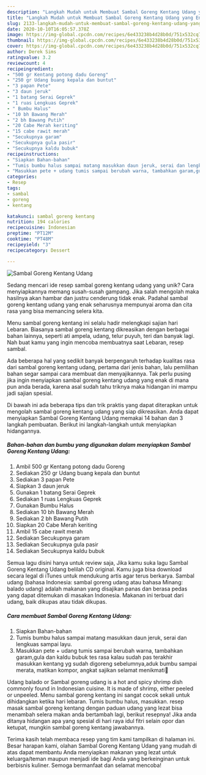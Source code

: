 ```yaml
---
description: "Langkah Mudah untuk Membuat Sambal Goreng Kentang Udang yang Enak"
title: "Langkah Mudah untuk Membuat Sambal Goreng Kentang Udang yang Enak"
slug: 2133-langkah-mudah-untuk-membuat-sambal-goreng-kentang-udang-yang-enak
date: 2020-10-10T16:05:57.378Z
image: https://img-global.cpcdn.com/recipes/6e433238b4d28b0d/751x532cq70/sambal-goreng-kentang-udang-foto-resep-utama.jpg
thumbnail: https://img-global.cpcdn.com/recipes/6e433238b4d28b0d/751x532cq70/sambal-goreng-kentang-udang-foto-resep-utama.jpg
cover: https://img-global.cpcdn.com/recipes/6e433238b4d28b0d/751x532cq70/sambal-goreng-kentang-udang-foto-resep-utama.jpg
author: Derek Sims
ratingvalue: 3.2
reviewcount: 4
recipeingredient:
- "500 gr Kentang potong dadu Goreng"
- "250 gr Udang buang kepala dan buntut"
- "3 papan Pete"
- "3 daun jeruk"
- "1 batang Serai Geprek"
- "1 ruas Lengkuas Geprek"
- " Bumbu Halus"
- "10 bh Bawang Merah"
- "2 bh Bawang Putih"
- "20 Cabe Merah keriting"
- "15 cabe rawit merah"
- "Secukupnya garam"
- "Secukupnya gula pasir"
- "Secukupnya kaldu bubuk"
recipeinstructions:
- "Siapkan Bahan-bahan"
- "Tumis bumbu halus sampai matang masukkan daun jeruk, serai dan lengkuas sampai layu."
- "Masukkan pete + udang tumis sampai berubah warna, tambahkan garam,gula dan kaldu bubuk tes rasa kalau sudah pas terakhir masukkan kentang yg sudah digoreng sebelumnya,aduk bumbu sampai merata, matikan kompor, angkat sajikan selamat menikmati🙏"
categories:
- Resep
tags:
- sambal
- goreng
- kentang

katakunci: sambal goreng kentang 
nutrition: 194 calories
recipecuisine: Indonesian
preptime: "PT12M"
cooktime: "PT48M"
recipeyield: "3"
recipecategory: Dessert

---
```



![Sambal Goreng Kentang Udang](https://img-global.cpcdn.com/recipes/6e433238b4d28b0d/751x532cq70/sambal-goreng-kentang-udang-foto-resep-utama.jpg)

Sedang mencari ide resep sambal goreng kentang udang yang unik? Cara menyiapkannya memang susah-susah gampang. Jika salah mengolah maka hasilnya akan hambar dan justru cenderung tidak enak. Padahal sambal goreng kentang udang yang enak seharusnya mempunyai aroma dan cita rasa yang bisa memancing selera kita.

Menu sambal goreng kentang ini selalu hadir melengkapi sajian hari Lebaran. Biasanya sambal goreng kentang dikreasikan dengan berbagai bahan lainnya, seperti ati ampela, udang, telur puyuh, teri dan banyak lagi. Nah buat kamu yang ingin mencoba membuatnya saat Lebaran, resep sambal.

Ada beberapa hal yang sedikit banyak berpengaruh terhadap kualitas rasa dari sambal goreng kentang udang, pertama dari jenis bahan, lalu pemilihan bahan segar sampai cara membuat dan menyajikannya. Tak perlu pusing jika ingin menyiapkan sambal goreng kentang udang yang enak di mana pun anda berada, karena asal sudah tahu triknya maka hidangan ini mampu jadi sajian spesial.


Di bawah ini ada beberapa tips dan trik praktis yang dapat diterapkan untuk mengolah sambal goreng kentang udang yang siap dikreasikan. Anda dapat menyiapkan Sambal Goreng Kentang Udang memakai 14 bahan dan 3 langkah pembuatan. Berikut ini langkah-langkah untuk menyiapkan hidangannya.

<!--inarticleads1-->

##### Bahan-bahan dan bumbu yang digunakan dalam menyiapkan Sambal Goreng Kentang Udang:

1. Ambil 500 gr Kentang potong dadu Goreng
1. Sediakan 250 gr Udang buang kepala dan buntut
1. Sediakan 3 papan Pete
1. Siapkan 3 daun jeruk
1. Gunakan 1 batang Serai Geprek
1. Sediakan 1 ruas Lengkuas Geprek
1. Gunakan  Bumbu Halus
1. Sediakan 10 bh Bawang Merah
1. Sediakan 2 bh Bawang Putih
1. Siapkan 20 Cabe Merah keriting
1. Ambil 15 cabe rawit merah
1. Sediakan Secukupnya garam
1. Sediakan Secukupnya gula pasir
1. Sediakan Secukupnya kaldu bubuk


Semua lagu disini hanya untuk review saja, Jika kamu suka lagu Sambal Goreng Kentang Udang belilah CD original. Kamu juga bisa download secara legal di iTunes untuk mendukung artis agar terus berkarya. Sambal udang (bahasa Indonesia: sambal goreng udang atau bahasa Minang: balado udang) adalah makanan yang disajikan panas dan berasa pedas yang dapat ditemukan di masakan Indonesia. Makanan ini terbuat dari udang, baik dikupas atau tidak dikupas. 

<!--inarticleads2-->

##### Cara membuat Sambal Goreng Kentang Udang:

1. Siapkan Bahan-bahan
1. Tumis bumbu halus sampai matang masukkan daun jeruk, serai dan lengkuas sampai layu.
1. Masukkan pete + udang tumis sampai berubah warna, tambahkan garam,gula dan kaldu bubuk tes rasa kalau sudah pas terakhir masukkan kentang yg sudah digoreng sebelumnya,aduk bumbu sampai merata, matikan kompor, angkat sajikan selamat menikmati🙏


Udang balado or Sambal goreng udang is a hot and spicy shrimp dish commonly found in Indonesian cuisine. It is made of shrimp, either peeled or unpeeled. Menu sambal goreng kentang ini sangat cocok sekali untuk dihidangkan ketika hari lebaran. Tumis bumbu halus, masukkan. resep masak sambal goreng kentang dengan paduan udang yang lezat bisa menambah selera makan anda bertambah lagi, berikut resepnya! Jika anda ditanya hidangan apa yang spesial di hari raya idul fitri selain opor dan ketupat, mungkin sambal goreng kentang jawabannya. 

Terima kasih telah membaca resep yang tim kami tampilkan di halaman ini. Besar harapan kami, olahan Sambal Goreng Kentang Udang yang mudah di atas dapat membantu Anda menyiapkan makanan yang lezat untuk keluarga/teman maupun menjadi ide bagi Anda yang berkeinginan untuk berbisnis kuliner. Semoga bermanfaat dan selamat mencoba!

